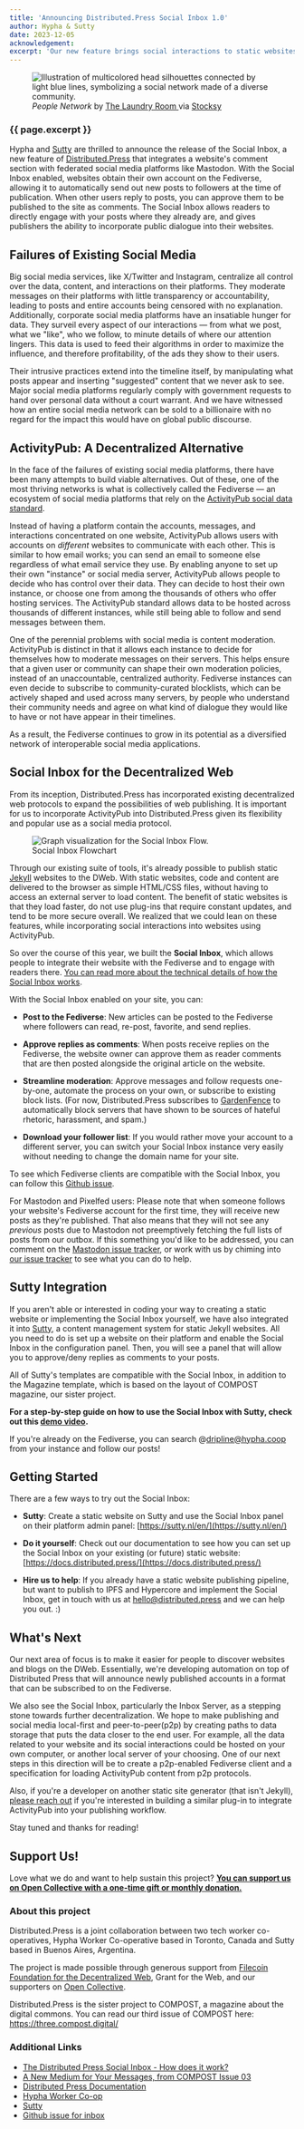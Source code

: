 ```yaml
---
title: 'Announcing Distributed.Press Social Inbox 1.0'
author: Hypha & Sutty
date: 2023-12-05
acknowledgement: 
excerpt: 'Our new feature brings social interactions to static websites on the decentralized web.'
---
```


<figure class="pb4">
<img class="mt5 pt1" src="{{ 'assets/images/posts/2023-12-05-people-network-stocksy.jpg' | relative_url }}" alt="Illustration of multicolored head silhouettes connected by light blue lines, symbolizing a social network made of a diverse community."/>
<figcaption>
    <i>
        People Network
    </i> 
    by 
    <a href="https://www.stocksy.com/thelaundryroom">
        The Laundry Room
    </a>
    via 
    <a href="https://www.stocksy.com/">
        Stocksy
    </a>
    </figcaption>  
</figure>

### {{ page.excerpt }}

Hypha and [Sutty](https://sutty.nl/) are thrilled to announce the release of the Social Inbox, a new feature of [Distributed.Press](https://distributed.press/) that integrates a website's comment section with federated social media platforms like Mastodon. With the Social Inbox enabled, websites obtain their own account on the Fediverse, allowing it to automatically send out new posts to followers at the time of publication. When other users reply to posts, you can approve them to be published to the site as comments. The Social Inbox allows readers to directly engage with your posts where they already are, and gives publishers the ability to incorporate public dialogue into their websites.

## Failures of Existing Social Media

Big social media services, like X/Twitter and Instagram, centralize all control over the data, content, and interactions on their platforms. They moderate messages on their platforms with little transparency or accountability, leading to posts and entire accounts being censored with no explanation. Additionally, corporate social media platforms have an insatiable hunger for data. They surveil every aspect of our interactions — from what we post, what we "like", who we follow, to minute details of where our attention lingers. This data is used to feed their algorithms in order to maximize the influence, and therefore profitability, of the ads they show to their users. 

Their intrusive practices extend into the timeline itself, by manipulating what posts appear and inserting "suggested" content that we never ask to see. Major social media platforms regularly comply with government requests to hand over personal data without a court warrant. And we have witnessed how an entire social media network can be sold to a billionaire with no regard for the impact this would have on global public discourse. 

## ActivityPub: A Decentralized Alternative

In the face of the failures of existing social media platforms, there have been many attempts to build viable alternatives. Out of these, one of the most thriving networks is what is collectively called the Fediverse — an ecosystem of social media platforms that rely on the [ActivityPub social data standard](https://www.w3.org/TR/activitypub/). 

Instead of having a platform contain the accounts, messages, and interactions concentrated on one website, ActivityPub allows users with accounts on _different_ websites to communicate with each other. This is similar to how email works; you can send an email to someone else regardless of what email service they use. By enabling anyone to set up their own "instance" or social media server, ActivityPub allows people to decide who has control over their data. They can decide to host their own instance, or choose one from among the thousands of others who offer hosting services. The ActivityPub standard allows data to be hosted across thousands of different instances, while still being able to follow and send messages between them. 

One of the perennial problems with social media is content moderation. ActivityPub is distinct in that it allows each instance to decide for themselves how to moderate messages on their servers. This helps ensure that a given user or community can shape their own moderation policies, instead of an unaccountable, centralized authority. Fediverse instances can even decide to subscribe to community-curated blocklists, which can be actively shaped and used across many servers, by people who understand their community needs and agree on what kind of dialogue they would like to have or not have appear in their timelines.

As a result, the Fediverse continues to grow in its potential as a diversified network of interoperable social media applications.

## Social Inbox for the Decentralized Web

From its inception, Distributed.Press has incorporated existing decentralized web protocols to expand the possibilities of web publishing. It is important for us to incorporate ActivityPub into Distributed.Press given its flexibility and popular use as a social media protocol. 

<figure>
    <img class="mt5 pt1" src="{{ 'assets/images/posts/2023-12-05-social-inbox-flow.png' | relative_url }}" alt="Graph visualization for the Social Inbox Flow."/>
    <figcaption>
        Social Inbox Flowchart
    </figcaption>  
</figure>

Through our existing suite of tools, it's already possible to publish static [Jekyll](https://jekyllrb.com/) websites to the DWeb. With static websites, code and content are delivered to the browser as simple HTML/CSS files, without having to access an external server to load content. The benefit of static websites is that they load faster, do not use plug-ins that require constant updates, and tend to be more secure overall. We realized that we could lean on these features, while incorporating social interactions into websites using ActivityPub. 

So over the course of this year, we built the **Social Inbox**, which allows people to integrate their website with the Fediverse and to engage with readers there. [You can read more about the technical details of how the Social Inbox works](https://blog.mauve.moe/posts/distributed-press-social-inbox#how-the-inbox-works). 

With the Social Inbox enabled on your site, you can:

* **Post to the Fediverse**: New articles can be posted to the Fediverse where followers can read, re-post, favorite, and send replies.

* **Approve replies as comments**: When posts receive replies on the Fediverse, the website owner can approve them as reader comments that are then posted alongside the original article on the website.

* **Streamline moderation**: Approve messages and follow requests one-by-one, automate the process on your own, or subscribe to existing block lists. (For now, Distributed.Press subscribes to [GardenFence](https://github.com/gardenfence/blocklist/tree/main) to automatically block servers that have shown to be sources of hateful rhetoric, harassment, and spam.) 

* **Download your follower list**: If you would rather move your account to a different server, you can switch your Social Inbox instance very easily without needing to change the domain name for your site.

To see which Fediverse clients are compatible with the Social Inbox, you can follow this [Github issue](https://github.com/hyphacoop/social.distributed.press/issues/24).

For Mastodon and Pixelfed users: Please note that when someone follows your website's Fediverse account for the first time, they will receive new posts as they're published. That also means that they will not see any *previous* posts due to Mastodon not preemptively fetching the full lists of posts from our outbox. If this something you'd like to be addressed, you can comment on the [Mastodon issue tracker](https://github.com/mastodon/mastodon/issues/34), or work with us by chiming into [our issue tracker](https://github.com/hyphacoop/social.distributed.press/issues/24) to see what you can do to help.

## Sutty Integration

If you aren't able or interested in coding your way to creating a static website or implementing the Social Inbox yourself, we have also integrated it into [Sutty](https://sutty.nl/en), a content management system for static Jekyll websites. All you need to do is set up a website on their platform and enable the Social Inbox in the configuration panel. Then, you will see a panel that will allow you to approve/deny replies as comments to your posts.

All of Sutty's templates are compatible with the Social Inbox, in addition to the Magazine template, which is based on the layout of COMPOST magazine, our sister project. 

**For a step-by-step guide on how to use the Social Inbox with Sutty, check out this [demo video](https://youtu.be/ntTdIuC0bbM).**

If you're already on the Fediverse, you can search @dripline@hypha.coop from your instance and follow our posts! 

## Getting Started

There are a few ways to try out the Social Inbox:

* **Sutty**: Create a static website on Sutty and use the Social Inbox panel on their platform admin panel: [https://sutty.nl/en/](https://sutty.nl/en/)

* **Do it yourself**: Check out our documentation to see how you can set up the Social Inbox on your existing (or future) static website: [https://docs.distributed.press/](https://docs.distributed.press/)

* **Hire us to help**: If you already have a static website publishing pipeline, but want to publish to IPFS and Hypercore and implement the Social Inbox, get in touch with us at [hello@distributed.press](mailto:hello@distributed.press) and we can help you out. :)

## What's Next

Our next area of focus is to make it easier for people to discover websites and blogs on the DWeb. Essentially, we're developing automation on top of Distributed Press that will announce newly published accounts in a format that can be subscribed to on the Fediverse. 

We also see the Social Inbox, particularly the Inbox Server, as a stepping stone towards further decentralization. We hope to make publishing and social media local-first and peer-to-peer(p2p) by creating paths to data storage that puts the data closer to the end user. For example, all the data related to your website and its social interactions could be hosted on your own computer, or another local server of your choosing. One of our next steps in this direction will be to create a p2p-enabled Fediverse client and a specification for loading ActivityPub content from p2p protocols.

Also, if you're a developer on another static site generator (that isn't Jekyll), [please reach out](mailto:hello@distributed.press) if you're interested in building a similar plug-in to integrate ActivityPub into your publishing workflow.

Stay tuned and thanks for reading! 

## Support Us!

Love what we do and want to help sustain this project? **[You can support us on Open Collective with a one-time gift or monthly donation.](https://opencollective.com/distributed-press)**

### About this project
Distributed.Press is a joint collaboration between two tech worker co-operatives, Hypha Worker Co-operative based in Toronto, Canada and Sutty based in Buenos Aires, Argentina.

The project is made possible through generous support from [Filecoin Foundation for the Decentralized Web](https://ffdweb.org/), Grant for the Web, and our supporters on [Open Collective](https://opencollective.com/compost). 

Distributed.Press is the sister project to COMPOST, a magazine about the digital commons. You can read our third issue of COMPOST here: https://three.compost.digital/

### Additional Links
* [The Distributed Press Social Inbox - How does it work?](https://blog.mauve.moe/posts/distributed-press-social-inbox)
* [A New Medium for Your Messages, from COMPOST Issue 03](https://three.compost.digital/distributed-press-a-new-medium-for-your-messages/)
* [Distributed Press Documentation](https://docs.distributed.press/)
* [Hypha Worker Co-op](https://hypha.coop)
* [Sutty](https://sutty.nl/en/)
* [Github issue for inbox](https://github.com/hyphacoop/distributed-press-organizing/issues/87)

